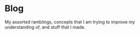 # Blog
My assorted ramblings, concepts that I am trying to improve my understanding of,
and stuff that I made.
